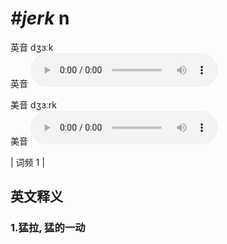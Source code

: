# ***\#jerk*** n
英音 dʒɜːk  
英音
<audio src="./media/jerk1.aac" controls="controls"></audio>

美音 dʒɜːrk  
美音
<audio src="./media/jerk2.aac" controls="controls"></audio>



| 词频 1 |  

英文释义
---
### 1.**猛拉, 猛的一动**  


